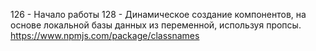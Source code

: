 126 - Начало работы
128 - Динамическое создание компонентов, на основе локальной базы данных из переменной, используя пропсы.
  https://www.npmjs.com/package/classnames